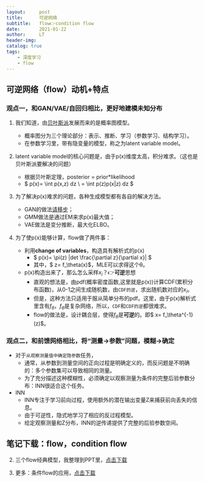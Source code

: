 ```yaml
---
layout:     post
title:      可逆网络
subtitle:   flow👉condition flow
date:       2021-01-22
author:     LT
header-img: 
catalog: true
tags:
    - 深度学习
    - flow
---
```


## 可逆网络（flow）动机+特点
### 观点一，和GAN/VAE/自回归相比，更好地建模未知分布
1. 我们知道，由[贝叶斯派](./2020-05-01-频率-贝叶斯.md)发展而来的是概率图模型。
    - 概率图分为三个理论部分：表示、推断、学习（参数学习、结构学习）。
    - 在参数学习里，带有隐变量的模型，称之为latent variable model。

2. latent variable model的核心问题是，由于p(x)维度太高，积分难求。（这也是贝叶斯派要解决的问题）
    - 根据贝叶斯定理，posterior = prior*likelihood
    - $ p(x)= \int p(x,z) dz \\
            = \int p(z)p(x|z) dz $

3. 为了解决p(x)难求的问题，各种生成模型都有各自的解决方法。
    - GAN的做法[请移步](./2020-04-10-MLE和GAN和flow.md)；
    - GMM做法是通过EM来求p(x)最大值；
    - VAE做法是变分推断，最大化ELBO。

4. 为了使p(x)能够计算，flow做了两件事：
    - 利用**change of variables**，构造具有解析式的p(x)
        * $ p(x)= \pi(z) |det \frac{\partial z}{\partial x}| $
        * 其中，$ z= f_\theta(x)$，MLE可以求得这个θ。
    - p(x)构造出来了，那么怎么采样$x_i$？👉**可逆**思想
        * 直观的想法是，由pdf(概率密度函数,这里就是p(x))计算CDF(累积分布函数)，从0-1之间生成随机数，由`CDF的逆`，求出随机数对应的$x_i$。
        * 但是，这种方法只适用于服从简单分布的pdf。这里，由于p(x)解析式里含有$f_\theta$，$f_\theta$是复杂网络，所以，`CDF`和`CDF的逆`都很难求。
        * flow的做法是，设计耦合层，使得$f_\theta$是**可逆**的。即$ x= f_\theta^{-1}(z)$。

### 观点二，和前馈网络相比，将“测量→参数”问题，模糊→确定
- 对于`从观察测量值中确定隐参数`任务，
    - 通常，从参数到测量空间的正向过程是明确定义的，而反问题是不明确的：多个参数集可以导致相同的测量。
    - 为了充分描述这种模糊性，必须确定以观察测量为条件的完整后验参数分布：INN很适合这个任务。
- INN
    - INN专注于学习前向过程，使用额外的潜在输出变量Z来捕获前向丢失的信息。
    - 由于可逆性，隐式地学习了相应的反过程模型。
    - 给定观察测量和Z分布，INN的逆传递提供了完整的后验参数空间。


## 笔记下载：flow，condition flow
2. 三个flow经典模型，我整理到PPT里，[点击下载](https://documents-1300025586.cos.ap-nanjing.myqcloud.com/01-NICE_realNVP_Glow_2020-05-03.pptx)

3. 更多：条件flow的应用，[点击下载](https://documents-1300025586.cos.ap-nanjing.myqcloud.com/02-%E6%9D%A1%E4%BB%B6flow_2020-06-29.pptx)
